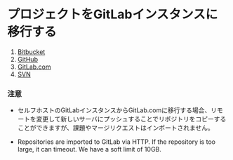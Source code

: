 # プロジェクトをGitLabインスタンスに移行する

1. [Bitbucket](import_projects_from_bitbucket.md)
2. [GitHub](import_projects_from_github.md)
3. [GitLab.com](import_projects_from_gitlab_com.md)
4. [SVN](migrating_from_svn.md)

### 注意
* セルフホストのGitLabインスタンスからGitLab.comに移行する場合、リモートを変更して新しいサーバにプッシュすることでリポジトリをコピーすることができますが、課題やマージリクエストはインポートされません。

* Repositories are imported to GitLab via HTTP. 
If the repository is too large, it can timeout. We have a soft limit of 10GB.
